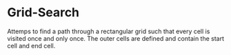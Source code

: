 Grid-Search
===========
Attemps to find a path through a rectangular grid such that every cell is visited once and only once. The outer cells are defined and contain the start cell and end cell.
